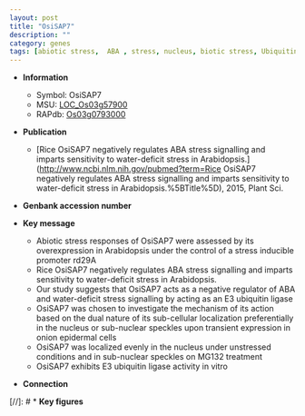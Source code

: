 ```yaml
---
layout: post
title: "OsiSAP7"
description: ""
category: genes
tags: [abiotic stress,  ABA , stress, nucleus, biotic stress, Ubiquitin, ABA, stress response]
---
```


* **Information**  
    + Symbol: OsiSAP7  
    + MSU: [LOC_Os03g57900](http://rice.uga.edu/cgi-bin/ORF_infopage.cgi?orf=LOC_Os03g57900)  
    + RAPdb: [Os03g0793000](http://rapdb.dna.affrc.go.jp/viewer/gbrowse_details/irgsp1?name=Os03g0793000)  

* **Publication**  
    + [Rice OsiSAP7 negatively regulates ABA stress signalling and imparts sensitivity to water-deficit stress in Arabidopsis.](http://www.ncbi.nlm.nih.gov/pubmed?term=Rice OsiSAP7 negatively regulates ABA stress signalling and imparts sensitivity to water-deficit stress in Arabidopsis.%5BTitle%5D), 2015, Plant Sci.

* **Genbank accession number**  

* **Key message**  
    + Abiotic stress responses of OsiSAP7 were assessed by its overexpression in Arabidopsis under the control of a stress inducible promoter rd29A
    + Rice OsiSAP7 negatively regulates ABA stress signalling and imparts sensitivity to water-deficit stress in Arabidopsis.
    + Our study suggests that OsiSAP7 acts as a negative regulator of ABA and water-deficit stress signalling by acting as an E3 ubiquitin ligase
    + OsiSAP7 was chosen to investigate the mechanism of its action based on the dual nature of its sub-cellular localization preferentially in the nucleus or sub-nuclear speckles upon transient expression in onion epidermal cells
    + OsiSAP7 was localized evenly in the nucleus under unstressed conditions and in sub-nuclear speckles on MG132 treatment
    + OsiSAP7 exhibits E3 ubiquitin ligase activity in vitro

* **Connection**  

[//]: # * **Key figures**  


